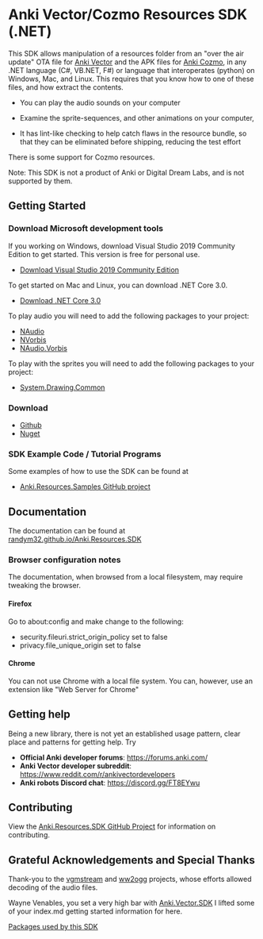 # Anki Vector/Cozmo Resources SDK  (.NET)

This SDK allows manipulation of a resources folder from an "over the air update"
OTA file for [Anki Vector](https://www.anki.com/en-us/vector) and the APK files
for [Anki Cozmo](https://www.anki.com/en-us/cozmo), in any .NET language
(C#, VB.NET, F#) or language that interoperates (python) on Windows, Mac, and
Linux.  This requires that you know how to one of these files, and how extract
the contents.

* You can play the audio sounds on your computer
* Examine the sprite-sequences, and other animations on your computer,

* It has lint-like checking to help catch flaws in the resource bundle, so that
   they can be eliminated before shipping, reducing the test effort

There is some support for Cozmo resources.

Note: This SDK is not a product of Anki or Digital Dream Labs, and is not
supported by them.

## Getting Started

### Download Microsoft development tools

If you working on Windows, download Visual Studio 2019 Community Edition to get started.  This version is free for personal use.
* [Download Visual Studio 2019 Community Edition](https://visualstudio.microsoft.com/thank-you-downloading-visual-studio/?sku=Community)

To get started on Mac and Linux, you can download .NET Core 3.0.  
* [Download .NET Core 3.0](https://dotnet.microsoft.com/download/dotnet-core/3.0)

To play audio you will need to add the following packages to your project:
* [NAudio](https://www.nuget.org/packages/NAudio/)
* [NVorbis](https://www.nuget.org/packages/NVorbis/)
* [NAudio.Vorbis](https://www.nuget.org/packages/NAudio.Vorbis/)

To play with the sprites you will need to add the following packages to your project:
* [System.Drawing.Common](https://www.nuget.org/packages/System.Drawing.Common/)

### Download
* [Github](https://github.com/randym32/Anki.Resources.SDK)
* [Nuget](https://www.nuget.org/packages/Anki.Resources.SDK/)

### SDK Example Code  / Tutorial Programs

Some examples of how to use the SDK can be found at

* [Anki.Resources.Samples GitHub project](https://github.com/randym/Anki.Resouces.Samples)


## Documentation
The documentation can be found at [randym32.github.io/Anki.Resources.SDK](https://randym32.github.io/Anki.Resources.SDK)

### Browser configuration notes
The documentation, when browsed from a local filesystem, may require tweaking
the browser.

#### Firefox
Go to about:config and make change to the following:
* security.fileuri.strict_origin_policy set to false
* privacy.file_unique_origin  set to false

#### Chrome
You can not use Chrome with a local file system.  You can, however, use an extension
like "Web Server for Chrome"

## Getting help
Being a new library, there is not yet an established usage pattern, clear place
and patterns for getting help.  Try

* **Official Anki developer forums**: https://forums.anki.com/
* **Anki Vector developer subreddit**: https://www.reddit.com/r/ankivectordevelopers
* **Anki robots Discord chat**: https://discord.gg/FT8EYwu 

## Contributing
View the [Anki.Resources.SDK GitHub Project](https://github.com/randym32/Anki.Resources.SDK)
for information on contributing.

## Grateful Acknowledgements and Special Thanks

Thank-you to the [vgmstream](https://github.com/losnoco/vgmstream/) and
[ww2ogg](https://github.com/hcs64/ww2ogg) projects, whose efforts allowed
decoding of the audio files.

Wayne Venables, you set a very high bar with [Anki.Vector.SDK](https://github.com/codaris/Anki.Vector.SDK) 
I lifted some of your index.md getting started information for here.

[Packages used by this SDK](api/packages.html)